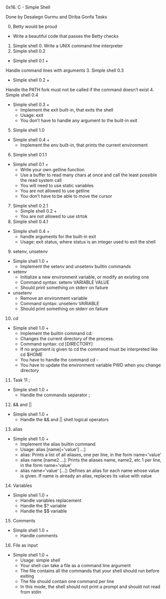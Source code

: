 0x16. C - Simple Shell

Done by Desalegn Gurmu and Diriba Gonfa
Tasks

0. Betty would be proud
- Write a beautiful code that passes the Betty checks

1. Simple shell 0.
Write a UNIX command line interpreter
2. Simple shell 0.2
 - Simple shell 0.1 +

Handle command lines with arguments
3. Simple shell 0.3
 - Simple shell 0.2 +

Handle the PATH
fork must not be called if the command doesn’t exist
4. Simple shell 0.4
 - Simple shell 0.3 +
    - Implement the exit built-in, that exits the shell
    - Usage: exit
    - You don’t have to handle any argument to the built-in exit
5. Simple shell 1.0
 - Simple shell 0.4 +
   - Implement the env built-in, that prints the current environment
6. Simple shell 0.1.1
- Simple shell 0.1 +
  - Write your own getline function
  - Use a buffer to read many chars at once and call the least possible the read system call
  - You will need to use static variables
  - You are not allowed to use getline 
  - You don’t have to:be able to move the cursor
7. Simple shell 0.2.1
   - Simple shell 0.2 +
   - You are not allowed to use strtok
8. Simple shell 0.4.1
- Simple shell 0.4 +
    - handle arguments for the built-in exit
    - Usage: exit status, where status is an integer used to exit the shell
9. setenv, unsetenv
- Simple shell 1.0 +
   - Implement the setenv and unsetenv builtin commands
 - setenv
   - Initialize a new environment variable, or modify an existing one
   - Command syntax: setenv VARIABLE VALUE
   - Should print something on stderr on failure
 - unsetenv
   - Remove an environment variable
   - Command syntax: unsetenv VARIABLE
   - Should print something on stderr on failure
10. cd
 - Simple shell 1.0 +
   - Implement the builtin command cd:
   - Changes the current directory of the process.
   - Command syntax: cd [DIRECTORY]
   - If no argument is given to cd the command must be interpreted like cd $HOME
   - You have to handle the command cd -
   - You have to update the environment variable PWD when you change directory
11. Task 11  ;
- Simple shell 1.0 +
  - Handle the commands separator ;
12. && and ||
- Simple shell 1.0 +
   - Handle the && and || shell logical operators
13. alias
- Simple shell 1.0 +
   - Implement the alias builtin command
   - Usage: alias [name[='value'] ...]
   - alias: Prints a list of all aliases, one per line, in the form name='value'
   - alias name [name2 ...]: Prints the aliases name, name2, etc 1 per line, in the form name='value'
   - alias name='value' [...]: Defines an alias for each name whose value is given. If name is already an alias, replaces its value with value
14. Variables
- Simple shell 1.0 +
  - Handle variables replacement
  - Handle the $? variable
  - Handle the $$ variable
15. Comments
 - Simple shell 1.0 +
    - Handle comments
16. File as input
  - Simple shell 1.0 +
    - Usage: simple shell
    - Your shell can take a file as a command line argument
    - The file contains all the commands that your shell should run before exiting
    - The file should contain one command per line
    - In this mode, the shell should not print a prompt and should not read from stdin
